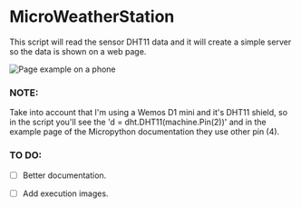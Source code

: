 # MicroWeatherStation

This script will read the sensor DHT11 data and it will create a simple server so the data is shown on a web page.

![Page example on a phone]()


### NOTE:

Take into account that I'm using a Wemos D1 mini and it's DHT11 shield, so in the script you'll see the 'd = dht.DHT11(machine.Pin(2))' and in the example page of the Micropython documentation they use other pin (4).

### TO DO:

- [ ] Better documentation.

- [ ] Add execution images.
